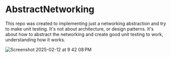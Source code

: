 # AbstractNetworking

This repo was created to implementing just a networking abstraction and try to make unit testing. It's not about architecture, or design patterns. It's about how to abstract the networking and create good unit testing to work, understanding how it works.

![Screenshot 2025-02-12 at 9 42 08 PM](https://github.com/user-attachments/assets/02029350-2058-4689-b089-85d203a2f04a)
